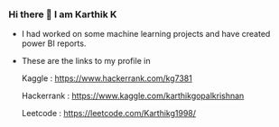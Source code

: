 ### Hi there 👋 I am Karthik K 




-  I  had worked on some machine learning projects and have created power BI reports.
-  These are the links to my profile in  

     Kaggle :     https://www.hackerrank.com/kg7381
     
     Hackerrank : https://www.kaggle.com/karthikgopalkrishnan
     
     Leetcode   : https://leetcode.com/Karthikg1998/
